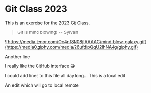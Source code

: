 # Git Class 2023

This is an exercise for the 2023 Git Class.

> Git is mind blowing!
> -- Sylvain

![https://media.tenor.com/Oc4nf8N08jIAAAAC/mind-blow-galaxy.gif](https://media0.giphy.com/media/26ufdipQqU2lhNA4g/giphy.gif)

Another line

I really like the GitHub interface 😀

I could add lines to this file all day long...
This is a local edit

An edit which will go to local remote
